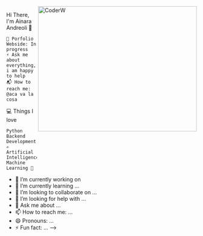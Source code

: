 <img align="right" src="https://github.com/user-attachments/assets/8de3c6f4-dca2-4b96-861d-7082cb1d48cf" alt="CoderW" width="420" height="330"> 

Hi There, I'm Ainara Andreoli 👋

    🎯 Porfolio Webside: In progress
    ⚡ Ask me about everything, i am happy to help
    📬 How to reach me: @aca va la cosa

💻 Things I love

    Python
    Backend Development ✍️
    Artificial Intelligence
    Machine Learning 🧐



- 🔭 I’m currently working on 
- 🌱 I’m currently learning ...
- 👯 I’m looking to collaborate on ...
- 🤔 I’m looking for help with ...
- 💬 Ask me about ...
- 📫 How to reach me: ...
- 😄 Pronouns: ...
- ⚡ Fun fact: ...
-->
